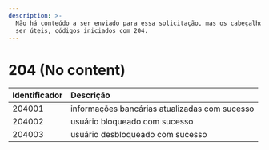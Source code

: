 ```yaml
---
description: >-
  Não há conteúdo a ser enviado para essa solicitação, mas os cabeçalhos podem
  ser úteis, códigos iniciados com 204.
---
```


# 204 \(No content\)

| Identificador | Descrição |
| :--- | :--- |
| 204001 | informações bancárias atualizadas com sucesso |
| 204002 | usuário bloqueado com sucesso |
| 204003 | usuário desbloqueado com sucesso |

